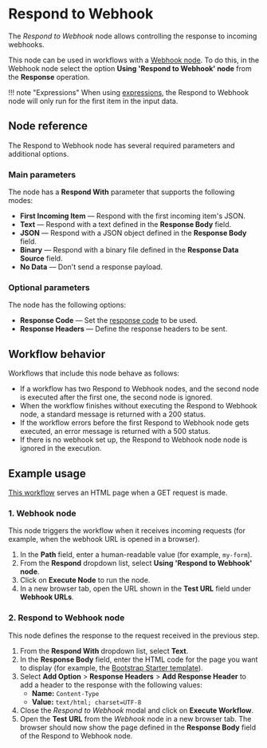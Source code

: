 # Respond to Webhook

The *Respond to Webhook* node allows controlling the response to incoming webhooks.

This node can be used in workflows with a [Webhook node](/integrations/core-nodes/n8n-nodes-base.webhook/). To do this, in the Webhook node select the option **Using 'Respond to Webhook' node** from the **Response** operation.

!!! note "Expressions"
    When using [expressions](/code-examples/expressions/), the Respond to Webhook node will only run for the first item in the input data.


## Node reference

The Respond to Webhook node has several required parameters and additional options.

### Main parameters

The node has a **Respond With** parameter that supports the following modes:

- **First Incoming Item** — Respond with the first incoming item's JSON.
- **Text** — Respond with a text defined in the **Response Body** field.
- **JSON** — Respond with a JSON object defined in the **Response Body** field.
- **Binary** — Respond with a binary file defined in the **Response Data Source** field.
- **No Data** — Don't send a response payload.

### Optional parameters

The node has the following options:

- **Response Code** — Set the [response code](https://developer.mozilla.org/en-US/docs/Web/HTTP/Status) to be used.
- **Response Headers** — Define the response headers to be sent.

## Workflow behavior

Workflows that include this node behave as follows:

- If a workflow has two Respond to Webhook nodes, and the second node is executed after the first one, the second node is ignored.
- When the workflow finishes without executing the Respond to Webhook node, a standard message is returned with a 200 status.
- If the workflow errors before the first Respond to Webhook node gets executed, an error message is returned with a 500 status.
- If there is no webhook set up, the Respond to Webhook node node is ignored in the execution.

## Example usage

[This workflow](https://n8n.io/workflows/1306) serves an HTML page when a GET request is made.

### 1. Webhook node

This node triggers the workflow when it receives incoming requests (for example, when the webhook URL is opened in a browser).

1. In the **Path** field, enter a human-readable value (for example, `my-form`).
2. From the **Respond** dropdown list, select **Using 'Respond to Webhook' node**.
3. Click on **Execute Node** to run the node.
4. In a new browser tab, open the URL shown in the **Test URL** field under **Webhook URLs**.

### 2. Respond to Webhook node

This node defines the response to the request received in the previous step.

1. From the **Respond With** dropdown list, select **Text**.
2. In the **Response Body** field, enter the HTML code for the page you want to display (for example, the [Bootstrap Starter template](https://getbootstrap.com/docs/5.1/getting-started/introduction/#starter-template)).
3. Select **Add Option** > **Response Headers** > **Add Response Header** to add a header to the response with the following values:
   - **Name:** `Content-Type`
   - **Value:** `text/html; charset=UTF-8`
4. Close the *Respond to Webhook* modal and click on **Execute Workflow**.
5. Open the **Test URL** from the *Webhook* node in a new browser tab. The browser should now show the page defined in the **Response Body** field of the Respond to Webhook node.
